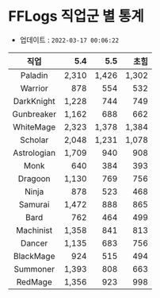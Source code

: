 # FFLogs 직업군 별 통계

- 업데이트 : `2022-03-17 00:06:22`

|직업|5.4|5.5|초힘|
|:-:|-:|-:|-:|
|Paladin|2,310|1,426|1,302|
|Warrior|878|554|532|
|DarkKnight|1,228|744|749|
|Gunbreaker|1,162|688|662|
|WhiteMage|2,323|1,378|1,384|
|Scholar|2,048|1,231|1,078|
|Astrologian|1,709|940|908|
|Monk|640|384|393|
|Dragoon|1,130|769|756|
|Ninja|878|523|468|
|Samurai|1,472|888|865|
|Bard|762|464|499|
|Machinist|1,358|841|813|
|Dancer|1,135|683|756|
|BlackMage|924|515|494|
|Summoner|1,393|808|663|
|RedMage|1,356|923|998|
